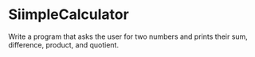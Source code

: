 # SiimpleCalculator
Write a program that asks the user for two numbers and prints their sum, difference, product, and quotient.
